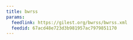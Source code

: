 ```yaml
---
title: bwrss
params:
  feedlink: https://gilest.org/bwrss/bwrss.xml
  feedid: 67acd48e723d3b981957ac7979851170
---
```

